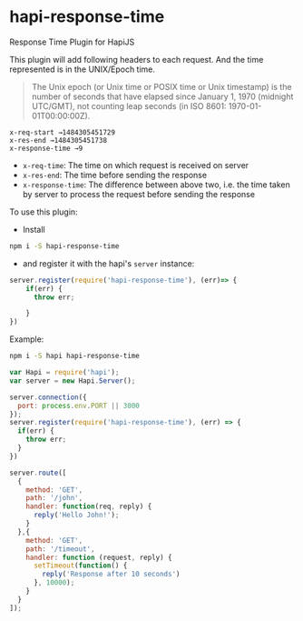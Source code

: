 # hapi-response-time
Response Time Plugin for HapiJS

This plugin will add following headers to each request. And the time represented is in the UNIX/Epoch time.

> The Unix epoch (or Unix time or POSIX time or Unix timestamp) is the number of seconds that have elapsed since January 1, 1970 (midnight UTC/GMT), not counting leap seconds (in ISO 8601: 1970-01-01T00:00:00Z).

```
x-req-start →1484305451729
x-res-end →1484305451738
x-response-time →9
```


- `x-req-time`: The time on which request is received on server
- `x-res-end`: The time before sending the response
- `x-response-time`: The difference between above two, i.e. the time taken by server to process the request before sending the response

To use this plugin:

- Install
```sh
npm i -S hapi-response-time
```

- and register it with the hapi's `server` instance:
```js
server.register(require('hapi-response-time'), (err)=> {
    if(err) {
      throw err;

    }
})
```

Example:

```sh
npm i -S hapi hapi-response-time
```

```js
var Hapi = require('hapi');
var server = new Hapi.Server();

server.connection({
  port: process.env.PORT || 3000
});
server.register(require('hapi-response-time'), (err) => {
  if(err) {
    throw err;
  }
})

server.route([
  {
    method: 'GET',
    path: '/john',
    handler: function(req, reply) {
      reply('Hello John!');
    }
  },{
    method: 'GET',
    path: '/timeout',
    handler: function (request, reply) {
      setTimeout(function() {
        reply('Response after 10 seconds')
      }, 10000);
    }
  }
]);
```
